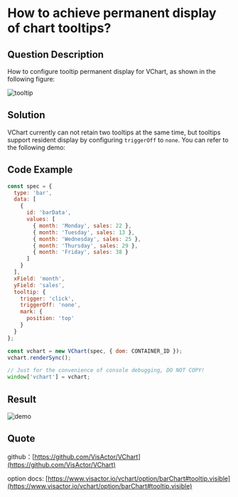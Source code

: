 # How to achieve permanent display of chart tooltips?

## Question Description

How to configure tooltip permanent display for VChart, as shown in the following figure:

![tooltip](/vchart/faq/70-0.png)

## Solution

VChart currently can not retain two tooltips at the same time, but tooltips support resident display by configuring `triggerOff` to `none`. You can refer to the following demo:

## Code Example

```javascript livedemo
const spec = {
  type: 'bar',
  data: [
    {
      id: 'barData',
      values: [
        { month: 'Monday', sales: 22 },
        { month: 'Tuesday', sales: 13 },
        { month: 'Wednesday', sales: 25 },
        { month: 'Thursday', sales: 29 },
        { month: 'Friday', sales: 38 }
      ]
    }
  ],
  xField: 'month',
  yField: 'sales',
  tooltip: {
    trigger: 'click',
    triggerOff: 'none',
    mark: {
      position: 'top'
    }
  }
};

const vchart = new VChart(spec, { dom: CONTAINER_ID });
vchart.renderSync();

// Just for the convenience of console debugging, DO NOT COPY!
window['vchart'] = vchart;
```

## Result

![demo](/vchart/faq/70-1.png)

## Quote

github：[https://github.com/VisActor/VChart](https://github.com/VisActor/VChart)

option docs: [https://www.visactor.io/vchart/option/barChart#tooltip.visible](https://www.visactor.io/vchart/option/barChart#tooltip.visible)
